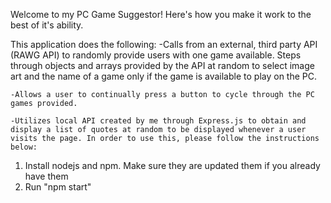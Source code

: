 Welcome to my PC Game Suggestor! Here's how you make it work to the best of it's ability.

This application does the following: 
    -Calls from an external, third party API (RAWG API) to randomly provide users with one game available. Steps through objects and arrays provided by the API at random to select image art and the name of a game only if the game is available to play on the PC.

    -Allows a user to continually press a button to cycle through the PC games provided.

    -Utilizes local API created by me through Express.js to obtain and display a list of quotes at random to be displayed whenever a user visits the page. In order to use this, please follow the instructions below:


1) Install nodejs and npm. Make sure they are updated them if you already have them
2) Run "npm start"

